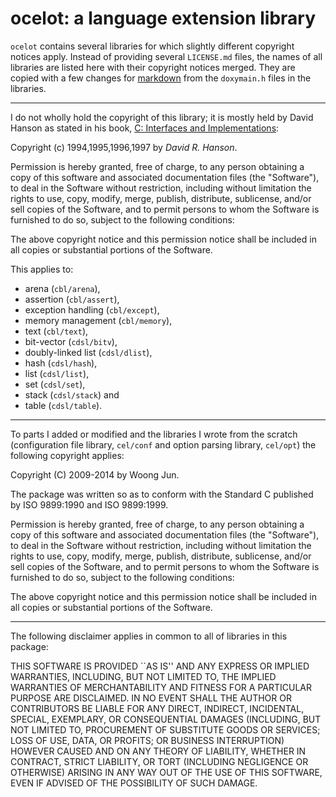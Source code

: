 ocelot: a language extension library
====================================

`ocelot` contains several libraries for which slightly different copyright
notices apply. Instead of providing several `LICENSE.md` files, the names of
all libraries are listed here with their copyright notices merged. They are
copied with a few changes for
[markdown](https://daringfireball.net/projects/markdown/) from the `doxymain.h`
files in the libraries.

-------------------------------------------------------------------------------

I do not wholly hold the copyright of this library; it is mostly held by David
Hanson as stated in his book,
[C: Interfaces and Implementations](https://sites.google.com/site/cinterfacesimplementations/):

Copyright (c) 1994,1995,1996,1997 by _David R. Hanson_.

Permission is hereby granted, free of charge, to any person obtaining a copy of
this software and associated documentation files (the "Software"), to deal in
the Software without restriction, including without limitation the rights to
use, copy, modify, merge, publish, distribute, sublicense, and/or sell copies
of the Software, and to permit persons to whom the Software is furnished to do
so, subject to the following conditions:

The above copyright notice and this permission notice shall be included in all
copies or substantial portions of the Software.

This applies to:

- arena (`cbl/arena`),
- assertion (`cbl/assert`),
- exception handling (`cbl/except`),
- memory management (`cbl/memory`),
- text (`cbl/text`),
- bit-vector (`cdsl/bitv`),
- doubly-linked list (`cdsl/dlist`),
- hash (`cdsl/hash`),
- list (`cdsl/list`),
- set (`cdsl/set`),
- stack (`cdsl/stack`) and
- table (`cdsl/table`).

-------------------------------------------------------------------------------

To parts I added or modified and the libraries I wrote from the scratch
(configuration file library, `cel/conf` and option parsing library, `cel/opt`)
the following copyright applies:

Copyright (C) 2009-2014 by Woong Jun.

The package was written so as to conform with the Standard C published by ISO
9899:1990 and ISO 9899:1999.

Permission is hereby granted, free of charge, to any person obtaining a copy of
this software and associated documentation files (the "Software"), to deal in
the Software without restriction, including without limitation the rights to
use, copy, modify, merge, publish, distribute, sublicense, and/or sell copies
of the Software, and to permit persons to whom the Software is furnished to do
so, subject to the following conditions:

The above copyright notice and this permission notice shall be included in all
copies or substantial portions of the Software.

-------------------------------------------------------------------------------

The following disclaimer applies in common to all of libraries in this package:

THIS SOFTWARE IS PROVIDED ``AS IS'' AND ANY EXPRESS OR IMPLIED WARRANTIES,
INCLUDING, BUT NOT LIMITED TO, THE IMPLIED WARRANTIES OF MERCHANTABILITY AND
FITNESS FOR A PARTICULAR PURPOSE ARE DISCLAIMED. IN NO EVENT SHALL THE AUTHOR
OR CONTRIBUTORS BE LIABLE FOR ANY DIRECT, INDIRECT, INCIDENTAL, SPECIAL,
EXEMPLARY, OR CONSEQUENTIAL DAMAGES (INCLUDING, BUT NOT LIMITED TO, PROCUREMENT
OF SUBSTITUTE GOODS OR SERVICES; LOSS OF USE, DATA, OR PROFITS; OR BUSINESS
INTERRUPTION) HOWEVER CAUSED AND ON ANY THEORY OF LIABILITY, WHETHER IN
CONTRACT, STRICT LIABILITY, OR TORT (INCLUDING NEGLIGENCE OR OTHERWISE) ARISING
IN ANY WAY OUT OF THE USE OF THIS SOFTWARE, EVEN IF ADVISED OF THE POSSIBILITY
OF SUCH DAMAGE.
